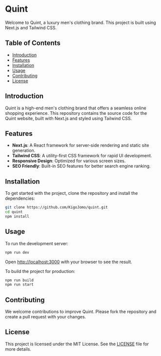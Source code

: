 # Quint

Welcome to Quint, a luxury men's clothing brand. This project is built using Next.js and Tailwind CSS.

## Table of Contents

- [Introduction](#introduction)
- [Features](#features)
- [Installation](#installation)
- [Usage](#usage)
- [Contributing](#contributing)
- [License](#license)

## Introduction

Quint is a high-end men's clothing brand that offers a seamless online shopping experience. This repository contains the source code for the Quint website, built with Next.js and styled using Tailwind CSS.

## Features

- **Next.js**: A React framework for server-side rendering and static site generation.
- **Tailwind CSS**: A utility-first CSS framework for rapid UI development.
- **Responsive Design**: Optimized for various screen sizes.
- **SEO Friendly**: Built-in SEO features for better search engine ranking.

## Installation

To get started with the project, clone the repository and install the dependencies:

```bash
git clone https://github.com/KigoJomo/quint.git
cd quint
npm install
```

## Usage

To run the development server:

```bash
npm run dev
```

Open [http://localhost:3000](http://localhost:3000) with your browser to see the result.

To build the project for production:

```bash
npm run build
npm run start
```

## Contributing

We welcome contributions to improve Quint. Please fork the repository and create a pull request with your changes.

## License

This project is licensed under the MIT License. See the [LICENSE](LICENSE) file for more details.